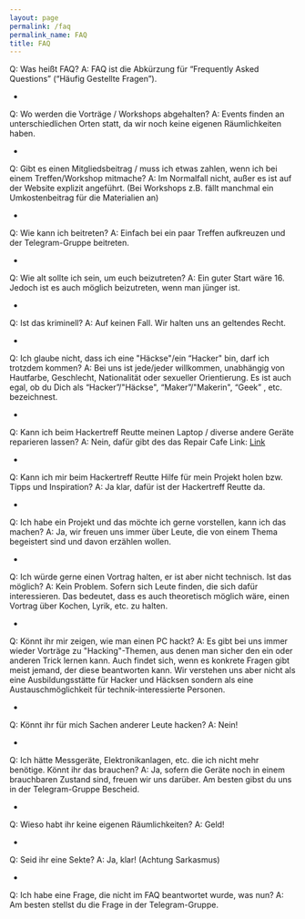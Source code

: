 ```yaml
---
layout: page
permalink: /faq
permalink_name: FAQ
title: FAQ
---
```



<span class="faq_question">Q: Was heißt FAQ?</span>
<span class="faq_answer">A: FAQ ist die Abkürzung für “Frequently Asked Questions” (“Häufig Gestellte Fragen”).</span>

-

<span class="faq_question">Q: Wo werden die Vorträge / Workshops abgehalten?</span>
<span class="faq_answer">A: Events finden an unterschiedlichen Orten statt, da wir noch keine eigenen Räumlichkeiten haben.</span>

-

<span class="faq_question">Q: Gibt es einen Mitgliedsbeitrag / muss ich etwas zahlen, wenn ich bei einem Treffen/Workshop mitmache?</span>
<span class="faq_answer">A: Im Normalfall nicht, außer es ist auf der Website explizit angeführt. (Bei Workshops z.B. fällt manchmal ein Umkostenbeitrag für die Materialien an)</span>

-

<span class="faq_question">Q: Wie kann ich beitreten?</span>
<span class="faq_answer">A: Einfach bei ein paar Treffen aufkreuzen und der Telegram-Gruppe beitreten.</span>

-

<span class="faq_question">Q: Wie alt sollte ich sein, um euch beizutreten?</span>
<span class="faq_answer">A: Ein guter Start wäre 16. Jedoch ist es auch möglich beizutreten, wenn man jünger ist.</span>

-

<span class="faq_question">Q: Ist das kriminell?</span>
<span class="faq_answer">A: Auf keinen Fall. Wir halten uns an geltendes Recht.</span>

-

<span class="faq_question">Q: Ich glaube nicht, dass ich eine "Häckse"/ein “Hacker" bin, darf ich trotzdem kommen?</span>
<span class="faq_answer">A: Bei uns ist jede/jeder willkommen, unabhängig von Hautfarbe, Geschlecht, Nationalität oder sexueller Orientierung. Es ist auch egal, ob du Dich als “Hacker”/"Häckse", “Maker”/"Makerin", “Geek” , etc. bezeichnest.</span>

-

<span class="faq_question">Q: Kann ich beim Hackertreff Reutte meinen Laptop / diverse andere Geräte reparieren lassen?</span>
<span class="faq_answer">A: Nein, dafür gibt des das Repair Cafe Link: [Link](http://www.repaircafe-ausserfern.at/)</span>

-

<span class="faq_question">Q: Kann ich mir beim Hackertreff Reutte Hilfe für mein Projekt holen bzw. Tipps und Inspiration?</span>
<span class="faq_answer">A: Ja klar, dafür ist der Hackertreff Reutte da.</span>

-

<span class="faq_question">Q: Ich habe ein Projekt und das möchte ich gerne vorstellen, kann ich das machen?</span>
<span class="faq_answer">A: Ja, wir freuen uns immer über Leute, die von einem Thema begeistert sind und davon erzählen wollen.</span>

-

<span class="faq_question">Q: Ich würde gerne einen Vortrag halten, er ist aber nicht technisch. Ist das möglich?</span>
<span class="faq_answer">A: Kein Problem. Sofern sich Leute finden, die sich dafür interessieren. Das bedeutet, dass es auch theoretisch möglich wäre, einen Vortrag über Kochen, Lyrik, etc. zu halten.</span>

-

<span class="faq_question">Q: Könnt ihr mir zeigen, wie man einen PC hackt?</span>
<span class="faq_answer">A: Es gibt bei uns immer wieder Vorträge zu "Hacking"-Themen, aus denen man sicher den ein oder anderen Trick lernen kann. Auch findet sich, wenn es konkrete Fragen gibt meist jemand, der diese beantworten kann. Wir verstehen uns aber nicht als eine Ausbildungsstätte für Hacker und Häcksen sondern als eine  Austauschmöglichkeit für technik-interessierte Personen.</span>

-

<span class="faq_question">Q: Könnt ihr für mich Sachen anderer Leute hacken?</span>
<span class="faq_answer">A: Nein!</span>

-

<span class="faq_question">Q: Ich hätte Messgeräte, Elektronikanlagen, etc. die ich nicht mehr benötige. Könnt ihr das brauchen?</span>
<span class="faq_answer">A: Ja, sofern die Geräte noch in einem brauchbaren Zustand sind, freuen wir uns darüber. Am besten gibst du uns in der Telegram-Gruppe Bescheid.</span>

-

<span class="faq_question">Q: Wieso habt ihr keine eigenen Räumlichkeiten?</span>
<span class="faq_answer">A: Geld!</span>

-

<span class="faq_question">Q: Seid ihr eine Sekte?</span>
<span class="faq_answer">A: Ja, klar! (Achtung Sarkasmus)</span>

-

<span class="faq_question">Q: Ich habe eine Frage, die nicht im FAQ beantwortet wurde, was nun?</span>
<span class="faq_answer">A: Am besten stellst du die Frage in der Telegram-Gruppe.</span>